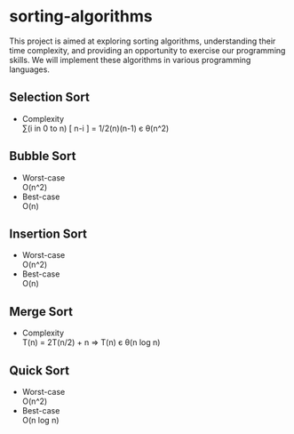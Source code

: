 ﻿# sorting-algorithms
This project is aimed at exploring sorting algorithms, understanding their time complexity, and providing an opportunity to exercise our programming skills. We will implement these algorithms in various programming languages.

## Selection Sort
- Complexity <br/>
∑(i in 0 to n) [ n-i ] = 1/2(n)(n-1) є θ(n^2)

## Bubble Sort
- Worst-case <br/>
O(n^2)
- Best-case <br/>
O(n)

## Insertion Sort
- Worst-case <br/>
O(n^2)
- Best-case <br/>
O(n)

## Merge Sort
- Complexity <br/>
T(n) = 2T(n/2) + n  =>  T(n) є θ(n log n)

## Quick Sort
- Worst-case <br/>
O(n^2)
- Best-case <br/>
O(n log n)

